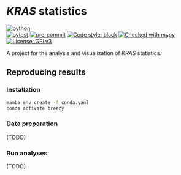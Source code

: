 # *KRAS* statistics

[![python](https://img.shields.io/badge/Python-3.10-3776AB.svg?style=flat&logo=python&logoColor=FDD836)](https://www.python.org) <br>
[![pytest](https://github.com/Kevin-Haigis-Lab/bluishred/actions/workflows/pytest.yaml/badge.svg)](https://github.com/Kevin-Haigis-Lab/bluishred/actions/workflows/pytest.yaml)
[![pre-commit](https://img.shields.io/badge/pre--commit-enabled-brightgreen?logo=pre-commit&logoColor=white)](https://github.com/pre-commit/pre-commit)
[![Code style: black](https://img.shields.io/badge/code%20style-black-000000.svg)](https://github.com/psf/black)
[![Checked with mypy](http://www.mypy-lang.org/static/mypy_badge.svg)](http://mypy-lang.org/) <br>
[![License: GPLv3](https://img.shields.io/badge/License-GPLv3-blue.svg)](https://www.gnu.org/licenses/gpl-3.0)

A project for the analysis and visualization of *KRAS* statistics.

## Reproducing results

### Installation

```bash
mamba env create -f conda.yaml
conda activate breezy
```

### Data preparation

(TODO)

### Run analyses

(TODO)
